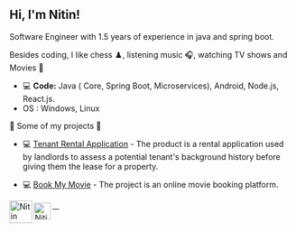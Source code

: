 <h2> Hi, I'm Nitin!</h2>

Software Engineer with 1.5 years of experience in java and spring boot. <br>

Besides coding, I like chess ♟️, listening music 🎧, watching TV shows and Movies 🍿

- 💻 <b>Code:</b> Java ( Core, Spring Boot, Microservices), Android, Node.js, React.js.
- OS : Windows, Linux 


🚀 Some of my projects 🔽

- 💻 [Tenant Rental Application](#link) - The product is a  rental application used by landlords to assess a potential tenant's background history before giving them the lease for a property.


- 💻 [Book My Movie](#link) - The project is an online movie booking platform.

<a href="http://linkedin.com/in/nitin-gupta-a72178197/">
  <img align="left" alt="Nitin LinkedIn" src="https://img.icons8.com/color/512/linkedin.png" width="40" height="40"/>
</a>

<a href="http://leetcode.com/guptanitin493/">
  <img align="left" alt="Nitin Leetcode" 
    src="https://leetcode.com/static/images/LeetCode_logo_rvs.png" 
    width="30" height="30"
    style=" padding-top: 4px;"
    />
</a>
